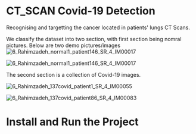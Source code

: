 # CT_SCAN Covid-19 Detection 
Recognising and targetting the cancer located in patients' lungs CT Scans. 


We classify the dataset into two section, with first section being nomral pictures. Below are two demo pictures/images
![6_Rahimzadeh_normal1_patient146_SR_4_IM00017](https://user-images.githubusercontent.com/80212154/221691284-3cc9b68f-4993-499b-8f7a-f1cf364fbee8.png)

![6_Rahimzadeh_normal1_patient146_SR_4_IM00017](https://user-images.githubusercontent.com/80212154/221711231-807a01d8-cad3-456a-9a2d-b20425a274bd.png)


The second section is a collection of Covid-19 images.

![6_Rahimzadeh_137covid_patient1_SR_4_IM00055](https://user-images.githubusercontent.com/80212154/221691504-68f3d67c-7b44-428a-98a1-5f7185f12b41.png)

![6_Rahimzadeh_137covid_patient86_SR_4_IM00083](https://user-images.githubusercontent.com/80212154/221691666-2e04e243-b9a1-4c57-b9ff-8ea3aa2d44b2.png)

# Install and Run the Project
